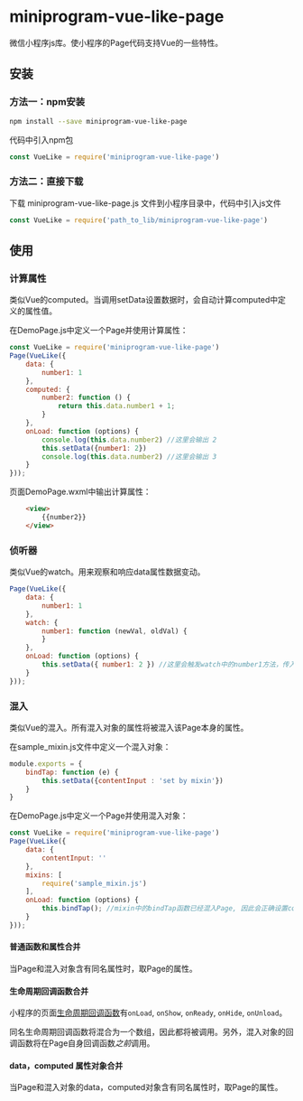 # miniprogram-vue-like-page
微信小程序js库。使小程序的Page代码支持Vue的一些特性。
## 安装

### 方法一：npm安装
```bash
npm install --save miniprogram-vue-like-page
```
代码中引入npm包
```js
const VueLike = require('miniprogram-vue-like-page')
```
### 方法二：直接下载 
下载 miniprogram-vue-like-page.js 文件到小程序目录中，代码中引入js文件

```js
const VueLike = require('path_to_lib/miniprogram-vue-like-page')
```


## 使用
### 计算属性
类似Vue的computed。当调用setData设置数据时，会自动计算computed中定义的属性值。

在DemoPage.js中定义一个Page并使用计算属性：
```js
const VueLike = require('miniprogram-vue-like-page')
Page(VueLike({
    data: {
        number1: 1
    },
    computed: {
        number2: function () {
            return this.data.number1 + 1;
        }
    },
    onLoad: function (options) {
        console.log(this.data.number2) //这里会输出 2
        this.setData({number1: 2})
        console.log(this.data.number2) //这里会输出 3
    }
}));
```

页面DemoPage.wxml中输出计算属性：
```html
    <view>
        {{number2}}
    </view>
```

### 侦听器
类似Vue的watch。用来观察和响应data属性数据变动。
```js
Page(VueLike({
    data: {
        number1: 1
    },
    watch: {
        number1: function (newVal, oldVal) {
        }
    },
    onLoad: function (options) {
        this.setData({ number1: 2 }) //这里会触发watch中的number1方法，传入的参数newVal是2，oldVal是1
    }
}));
```

### 混入
类似Vue的混入。所有混入对象的属性将被混入该Page本身的属性。

在sample_mixin.js文件中定义一个混入对象：
```js
module.exports = {
    bindTap: function (e) {
        this.setData({contentInput : 'set by mixin'})
    }
}
```

在DemoPage.js中定义一个Page并使用混入对象：
```js
const VueLike = require('miniprogram-vue-like-page')
Page(VueLike({
    data: {
        contentInput: ''
    },
    mixins: [
        require('sample_mixin.js')
    ],
    onLoad: function (options) {
        this.bindTap(); //mixin中的bindTap函数已经混入Page, 因此会正确设置contentInput的内容
    }
}));
```

#### 普通函数和属性合并
当Page和混入对象含有同名属性时，取Page的属性。

#### 生命周期回调函数合并
小程序的页面[生命周期回调函数](https://developers.weixin.qq.com/miniprogram/dev/framework/app-service/page.html#%E7%94%9F%E5%91%BD%E5%91%A8%E6%9C%9F%E5%9B%9E%E8%B0%83%E5%87%BD%E6%95%B0)有`onLoad`, `onShow`, `onReady`, `onHide`, `onUnload`。

同名生命周期回调函数将混合为一个数组，因此都将被调用。另外，混入对象的回调函数将在Page自身回调函数*之前*调用。

#### data，computed 属性对象合并
当Page和混入对象的data，computed对象含有同名属性时，取Page的属性。